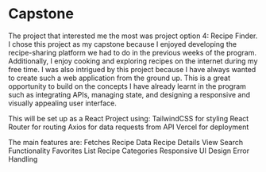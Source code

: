 # Capstone
The project that interested me the most was project option 4: Recipe Finder. 
I chose this project as my capstone because I enjoyed developing the recipe-sharing platform we had to do in the previous weeks of the program. Additionally, I enjoy cooking and exploring recipes on the internet during my free time. I was also intrigued by this project because I have always wanted to create such a web application from the ground up. This is a great opportunity to build on the concepts I have already learnt in the program such as integrating APIs, managing state, and designing a responsive and visually appealing user interface.

This will be set up as a React Project using:
TailwindCSS for styling
React Router for routing 
Axios for data requests from API
Vercel for deployment

The main features are:
Fetches Recipe Data
Recipe Details View
Search Functionality
Favorites List
Recipe Categories
Responsive UI Design
Error Handling


